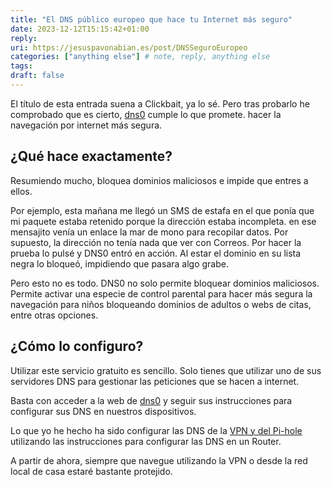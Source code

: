 ```yaml
---
title: "El DNS público europeo que hace tu Internet más seguro"
date: 2023-12-12T15:15:42+01:00
reply:
uri: https://jesuspavonabian.es/post/DNSSeguroEuropeo
categories: ["anything else"] # note, reply, anything else
tags:
draft: false
---
```


El título de esta entrada suena a Clickbait, ya lo sé. Pero tras probarlo he comprobado que es cierto, [dns0](https://www.dns0.eu/es) cumple lo que promete. hacer la navegación por internet más segura.

## ¿Qué hace exactamente?

Resumiendo mucho, bloquea dominios maliciosos e impide que entres a ellos.

Por ejemplo, esta mañana me llegó un SMS de estafa en el que ponía que mi paquete estaba retenido porque la dirección estaba incompleta. en ese mensajito venía un enlace la mar de mono para recopilar datos. Por supuesto, la dirección no tenía nada que ver con Correos. Por hacer la prueba lo pulsé y DNS0 entró en acción. Al estar el dominio en su lista negra lo bloqueó, impidiendo que pasara algo grabe.

Pero esto no es todo. DNS0 no solo permite bloquear dominios maliciosos. Permite activar una especie de control parental para hacer más segura la navegación para niños bloqueando dominios de adultos o webs de citas, entre otras opciones.

## ¿Cómo lo configuro?

Utilizar este servicio gratuito es sencillo. Solo tienes que utilizar uno de sus servidores DNS para gestionar las peticiones que se hacen a internet.

Basta con acceder a la web de [dns0](https://www.dns0.eu/es) y seguir sus instrucciones para configurar sus DNS en nuestros dispositivos.

Lo que yo he hecho ha sido configurar las DNS de la [VPN y del Pi-hole](https://jesuspavonabian.es/crear-una-vpn-con-wireguard-mas-pihole-para-olvidarnos-de-los-anuncios-y-acceder-a-nuestras-cosas-desde-cualquier-lugar/) utilizando las instrucciones para configurar las DNS en un Router.

A partir de ahora, siempre que navegue utilizando la VPN o desde la red local de casa estaré bastante protejido.
